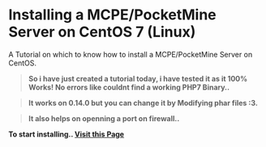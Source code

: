# Installing a MCPE/PocketMine Server on CentOS 7 (Linux)

A Tutorial on which to know how to install a MCPE/PocketMine Server on CentOS.

>**So i have just created a tutorial today, i have tested it as it 100% Works! No errors like couldnt find a working PHP7 Binary..**

>**It works on 0.14.0 but you can change it by Modifying phar files :3.**

>**It also helps on openning a port on firewall..**


**To start installing.. [Visit this Page](https://github.com/CaptainDuck/How-to-install-a-MCPE-PocketMine-server-on-CentOS-7-Linux/wiki)**
